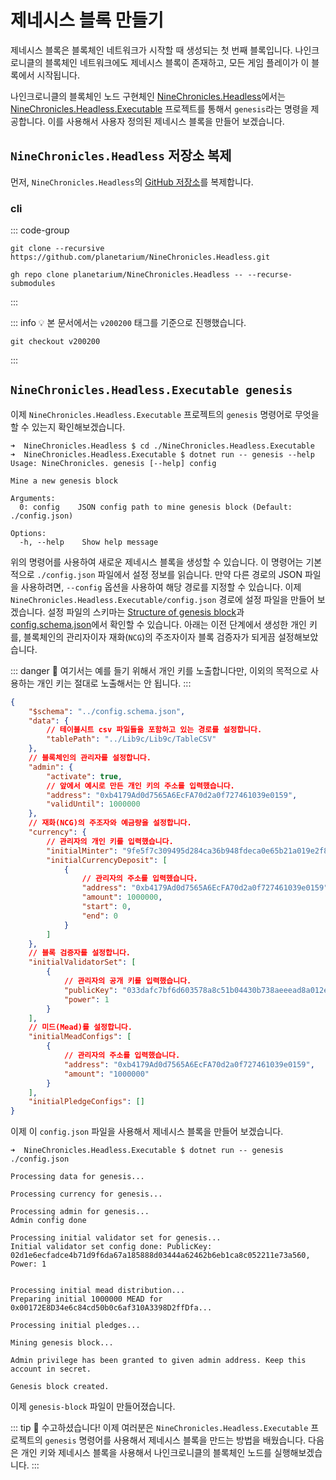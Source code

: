 # 제네시스 블록 만들기

제네시스 블록은 블록체인 네트워크가 시작할 때 생성되는 첫 번째 블록입니다. 나인크로니클의 블록체인 네트워크에도 제네시스 블록이 존재하고, 모든 게임 플레이가 이 블록에서 시작됩니다.

나인크로니클의 블록체인 노드 구현체인 [NineChronicles.Headless][nc-headless]에서는 [NineChronicles.Headless.Executable][nc-headless-executable] 프로젝트를 통해서 `genesis`라는 명령을 제공합니다. 이를 사용해서 사용자 정의된 제네시스 블록을 만들어 보겠습니다.

[nc-headless]: https://github.com/planetarium/NineChronicles.Headless
[nc-headless-executable]: https://github.com/planetarium/NineChronicles.Headless/tree/main/NineChronicles.Headless.Executable

## `NineChronicles.Headless` 저장소 복제

먼저, `NineChronicles.Headless`의 [GitHub 저장소](https://github.com/planetarium/NineChronicles.Headless)를 복제합니다.

### cli

::: code-group
```shell [git]
git clone --recursive https://github.com/planetarium/NineChronicles.Headless.git
```

```shell [gh(GitHub)]
gh repo clone planetarium/NineChronicles.Headless -- --recurse-submodules
```
:::

::: info :bulb:
본 문서에서는 `v200200` 태그를 기준으로 진행했습니다.
```shell
git checkout v200200
```
:::

## `NineChronicles.Headless.Executable genesis`

이제 `NineChronicles.Headless.Executable` 프로젝트의 `genesis` 명령어로 무엇을 할 수 있는지 확인해보겠습니다.

[nc-headless-readme]: https://github.com/planetarium/NineChronicles.Headless?tab=readme-ov-file#create-a-new-genesis-block

```console
➜  NineChronicles.Headless $ cd ./NineChronicles.Headless.Executable
➜  NineChronicles.Headless.Executable $ dotnet run -- genesis --help
Usage: NineChronicles. genesis [--help] config

Mine a new genesis block

Arguments:
  0: config    JSON config path to mine genesis block (Default: ./config.json)

Options:
  -h, --help    Show help message
```

위의 명령어를 사용하여 새로운 제네시스 블록을 생성할 수 있습니다. 이 명령어는 기본적으로 `./config.json` 파일에서 설정 정보를 읽습니다. 만약 다른 경로의 JSON 파일을 사용하려면, `--config` 옵션을 사용하여 해당 경로를 지정할 수 있습니다.
이제 `NineChronicles.Headless.Executable/config.json` 경로에 설정 파일을 만들어 보겠습니다. 설정 파일의 스키마는 [Structure of genesis block][structure-of-genesis-block]과 [config.schema.json][config-schema-json]에서 확인할 수 있습니다. 아래는 이전 단계에서 생성한 개인 키를, 블록체인의 관리자이자 재화(`NCG`)의 주조자이자 블록 검증자가 되게끔 설정해보았습니다.

[structure-of-genesis-block]: https://github.com/planetarium/NineChronicles.Headless?tab=readme-ov-file#structure-of-genesis-block
[config-schema-json]: https://github.com/planetarium/NineChronicles.Headless/blob/development/config.schema.json

::: danger :rotating_light:
여기서는 예를 들기 위해서 개인 키를 노출합니다만, 이외의 목적으로 사용하는 개인 키는 절대로 노출해서는 안 됩니다.
:::

```json
{
    "$schema": "../config.schema.json",
    "data": {
        // 테이블시트 csv 파일들을 포함하고 있는 경로를 설정합니다.
        "tablePath": "../Lib9c/Lib9c/TableCSV"
    },
    // 블록체인의 관리자를 설정합니다.
    "admin": {
        "activate": true,
        // 앞에서 예시로 만든 개인 키의 주소를 입력했습니다.
        "address": "0xb4179Ad0d7565A6EcFA70d2a0f727461039e0159",
        "validUntil": 1000000
    },
    // 재화(NCG)의 주조자와 예금량을 설정합니다.
    "currency": {
        // 관리자의 개인 키를 입력했습니다.
        "initialMinter": "9fe5f7c309495d284ca36b948fdeca0e65b21a019e2f8a03efd849df88fab102",
        "initialCurrencyDeposit": [
            {
                // 관리자의 주소를 입력했습니다.
                "address": "0xb4179Ad0d7565A6EcFA70d2a0f727461039e0159",
                "amount": 1000000,
                "start": 0,
                "end": 0
            }
        ]
    },
    // 블록 검증자를 설정합니다.
    "initialValidatorSet": [
        {
            // 관리자의 공개 키를 입력했습니다.
            "publicKey": "033dafc7bf6d603578a8c51b04430b738aeeead8a012e1dcbd8c75cf18a625cf14",
            "power": 1
        }
    ],
    // 미드(Mead)를 설정합니다.
    "initialMeadConfigs": [
        {
            // 관리자의 주소를 입력했습니다.
            "address": "0xb4179Ad0d7565A6EcFA70d2a0f727461039e0159",
            "amount": "1000000"
        }
    ],
    "initialPledgeConfigs": []
}
```

이제 이 `config.json` 파일을 사용해서 제네시스 블록을 만들어 보겠습니다.

```console
➜  NineChronicles.Headless.Executable $ dotnet run -- genesis ./config.json 

Processing data for genesis...

Processing currency for genesis...

Processing admin for genesis...
Admin config done

Processing initial validator set for genesis...
Initial validator set config done: PublicKey: 02d1e6ecfadce4b71d9f6da67a185888d03444a62462b6eb1ca8c052211e73a560, Power: 1


Processing initial mead distribution...
Preparing initial 1000000 MEAD for 0x00172E8D34e6c84cd50b0c6af310A3398D2ffDfa...

Processing initial pledges...

Mining genesis block...

Admin privilege has been granted to given admin address. Keep this account in secret.

Genesis block created.
```

이제 `genesis-block` 파일이 만들어졌습니다.

::: tip :tada:
수고하셨습니다! 이제 여러분은 `NineChronicles.Headless.Executable` 프로젝트의 `genesis` 명령어를 사용해서 제네시스 블록을 만드는 방법을 배웠습니다. 다음은 개인 키와 제네시스 블록을 사용해서 나인크로니클의 블록체인 노드를 실행해보겠습니다.
:::
